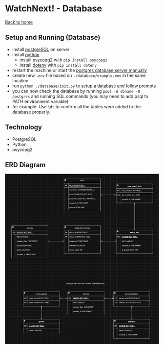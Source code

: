 # WatchNext! - Database

[Back to home](../README.md)

## Setup and Running (Database)

- install [postgreSQL](https://www.postgresql.org/) on server
- install [python](https://www.python.org/downloads/) 
    - install [psycopg2](https://pypi.org/project/psycopg2/) with `pip install psycopg2`
    - install [dotenv](https://pypi.org/project/python-dotenv/) with `pip install dotenv`
- restart the machine or start the [postgres database server manually](https://www.postgresql.org/docs/current/server-start.html)
- create new `.env` file based on `./database/example.env` in the same location
- run `python ./database/init.py` to setup a database and follow prompts
- you can now check the database by running `psql -d dbname -U postgres` and running SQL commands (you may need to add psql to PATH environment variable)
- for example: Use `\dt` to confirm all the tables were added to the database properly.

## Technology

- PostgreSQL
- Python
- psycopg2

## ERD Diagram

![ERD Diagram](./erd.png)
